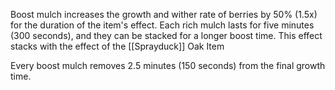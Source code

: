 Boost mulch increases the growth and wither rate of berries by 50% (1.5x) for the duration of the item's effect.  Each rich mulch lasts for five minutes (300 seconds), and they can be stacked for a longer boost time.  This effect stacks with the effect of the [[Sprayduck]] Oak Item

Every boost mulch removes 2.5 minutes (150 seconds) from the final growth time.